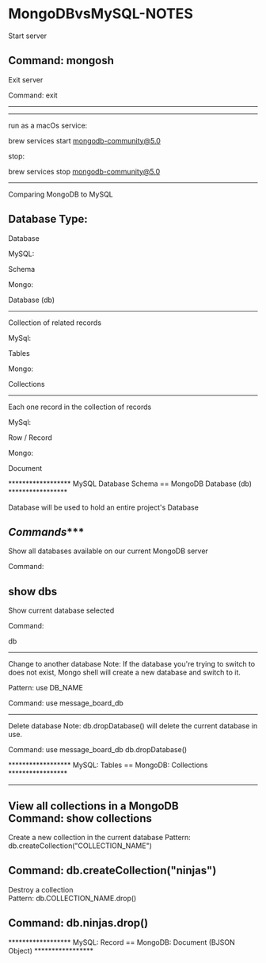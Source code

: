 # MongoDBvsMySQL-NOTES

Start server 

Command: mongosh
---------------------------

Exit server

Command: exit 

---------------------------

-------------------------------------------

run as a macOs service:

brew services start mongodb-community@5.0

stop:

brew services stop mongodb-community@5.0

-------------------------------------------


Comparing MongoDB to MySQL


Database Type:	                          
-------------------------------------------------------------------------------
Database

MySQL:

Schema	 


Mongo:

Database (db)

-------------------------------------------------------------------------------

Collection of related records	 

MySql:

Tables	  

Mongo:

Collections

-------------------------------------------------------------------------------

Each one record in the collection of records	

MySql:

Row / Record	

Mongo:

Document


****************** MySQL Database Schema == MongoDB Database (db) *****************

Database will be used to hold an entire project's Database


***********Commands************** 
-------------------------------------------------


Show all databases available on our current MongoDB server	

Command:

show dbs
-------------------------------------------------

Show current database selected	

Command:

db

-------------------------------------------------

Change to another database
Note: If the database you're trying to switch to does not exist, 
Mongo shell will create a new database and switch to it.	

Pattern:
use DB_NAME

Command:
use message_board_db

-------------------------------------------------

Delete database
Note: db.dropDatabase() will delete the current database in use.

Command:
use message_board_db
db.dropDatabase()



****************** MySQL: Tables == MongoDB: Collections *****************

-------------------------------------------------


View all collections in a MongoDB	
Command:
show collections
-------------------------------------------------


Create a new collection in the current database	
Pattern:
db.createCollection("COLLECTION_NAME")

Command:
db.createCollection("ninjas")
-------------------------------------------------


Destroy a collection 	
Pattern:
db.COLLECTION_NAME.drop()

Command:
db.ninjas.drop()
-------------------------------------------------

****************** MySQL: Record == MongoDB: Document (BJSON Object) *****************


